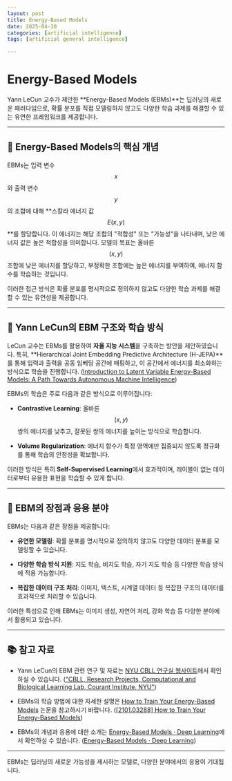 ```yaml
---
layout: post
title: Energy-Based Models  
date: 2025-04-30
categories: [artificial intelligence]
tags: [artificial general intelligence]

---
```


# Energy-Based Models

Yann LeCun 교수가 제안한 **Energy-Based Models (EBMs)**는 딥러닝의 새로운 패러다임으로, 확률 분포를 직접 모델링하지 않고도 다양한 학습 과제를 해결할 수 있는 유연한 프레임워크를 제공합니다.

---

## 🔷 Energy-Based Models의 핵심 개념

EBMs는 입력 변수 $$ x $$와 출력 변수 $$ y $$의 조합에 대해 **스칼라 에너지 값 $$ E(x, y) $$**를 할당합니다. 이 에너지는 해당 조합의 "적합성" 또는 "가능성"을 나타내며, 낮은 에너지 값은 높은 적합성을 의미합니다. 모델의 목표는 올바른 $$ (x, y) $$ 조합에 낮은 에너지를 할당하고, 부정확한 조합에는 높은 에너지를 부여하여, 에너지 함수를 학습하는 것입니다.

이러한 접근 방식은 확률 분포를 명시적으로 정의하지 않고도 다양한 학습 과제를 해결할 수 있는 유연성을 제공합니다.

---

## 🧠 Yann LeCun의 EBM 구조와 학습 방식

LeCun 교수는 EBMs를 활용하여 **자율 지능 시스템**을 구축하는 방안을 제안하였습니다. 특히, **Hierarchical Joint Embedding Predictive Architecture (H-JEPA)**를 통해 입력과 출력을 공동 임베딩 공간에 매핑하고, 이 공간에서 에너지를 최소화하는 방식으로 학습을 진행합니다. ([Introduction to Latent Variable Energy-Based Models: A Path Towards Autonomous Machine Intelligence](https://arxiv.org/abs/2306.02572?utm_source=chatgpt.com))

EBMs의 학습은 주로 다음과 같은 방식으로 이루어집니다:

- **Contrastive Learning**: 올바른 $$ (x, y) $$ 쌍의 에너지를 낮추고, 잘못된 쌍의 에너지를 높이는 방식으로 학습합니다.

- **Volume Regularization**: 에너지 함수가 특정 영역에만 집중되지 않도록 정규화를 통해 학습의 안정성을 확보합니다.

이러한 방식은 특히 **Self-Supervised Learning**에서 효과적이며, 레이블이 없는 데이터로부터 유용한 표현을 학습할 수 있게 합니다.

---

## 🔧 EBM의 장점과 응용 분야

EBMs는 다음과 같은 장점을 제공합니다:

- **유연한 모델링**: 확률 분포를 명시적으로 정의하지 않고도 다양한 데이터 분포를 모델링할 수 있습니다.

- **다양한 학습 방식 지원**: 지도 학습, 비지도 학습, 자기 지도 학습 등 다양한 학습 방식에 적용 가능합니다.

- **복잡한 데이터 구조 처리**: 이미지, 텍스트, 시계열 데이터 등 복잡한 구조의 데이터를 효과적으로 처리할 수 있습니다.

이러한 특성으로 인해 EBMs는 이미지 생성, 자연어 처리, 강화 학습 등 다양한 분야에서 활용되고 있습니다.

---

## 📚 참고 자료

- Yann LeCun의 EBM 관련 연구 및 자료는 [NYU CBLL 연구실 웹사이트](https://cs.nyu.edu/~yann/research/ebm/)에서 확인하실 수 있습니다. (["CBLL, Research Projects, Computational and Biological Learning Lab, Courant Institute, NYU"](https://cs.nyu.edu/~yann/research/ebm/?utm_source=chatgpt.com))

- EBMs의 학습 방법에 대한 자세한 설명은 [How to Train Your Energy-Based Models](https://arxiv.org/abs/2101.03288) 논문을 참고하시기 바랍니다. ([[2101.03288] How to Train Your Energy-Based Models](https://arxiv.org/abs/2101.03288?utm_source=chatgpt.com))

- EBMs의 개념과 응용에 대한 소개는 [Energy-Based Models · Deep Learning](https://jonathansum.github.io/pytorch-Deep-Learning/en/week07/07-1/)에서 확인하실 수 있습니다. ([Energy-Based Models · Deep Learning](https://jonathansum.github.io/pytorch-Deep-Learning/en/week07/07-1/?utm_source=chatgpt.com))

---

EBMs는 딥러닝의 새로운 가능성을 제시하는 모델로, 다양한 분야에서의 응용이 기대됩니다. 